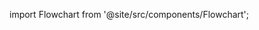 import Flowchart from '@site/src/components/Flowchart';

<Flowchart />

<!-- ![Songs](img/UI%20Structure.svg) -->